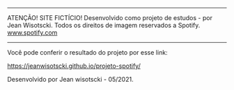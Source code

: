 *************************************************************************************
ATENÇÃO! SITE FICTÍCIO! Desenvolvido como projeto de estudos - por Jean Wisotscki.
Todos os direitos de imagem reservados a Spotify. www.spotify.com
*************************************************************************************

Você pode conferir o resultado do projeto por esse link:

https://jeanwisotscki.github.io/projeto-spotify/


Desenvolvido por Jean wisotscki - 05/2021.